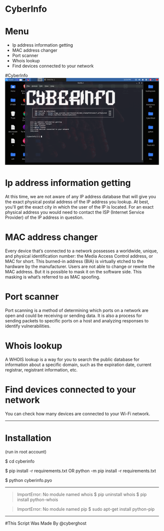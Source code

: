 
# CyberInfo


# Menu
* Ip address information getting
* MAC address changer 
* Port scanner
* Whois lookup
* Find devices connected to your network

#CyberInfo
<img src="https://github.com/AnonymousAt3/cyberinfo/blob/main/cyberinfo.png">

# Ip address information getting
 At this time, we are not aware of any IP address database that will give you the exact physical postal address of the IP address you lookup. At best, you'll get the exact city in which the user of the IP is located. For an exact physical address you would need to contact the ISP (Internet Service Provider) of the IP address in question.
# MAC address changer
Every device that’s connected to a network possesses a worldwide, unique, and physical identification number: the Media Access Control address, or MAC for short. This burned-in address (BIA) is virtually etched to the hardware by the manufacturer. Users are not able to change or rewrite the MAC address. But it is possible to mask it on the software side. This masking is what’s referred to as MAC spoofing.
# Port scanner
Port scanning is a method of determining which ports on a network are open and could be receiving or sending data. It is also a process for sending packets to specific ports on a host and analyzing responses to identify vulnerabilities. 
# Whois lookup
A WHOIS lookup is a way for you to search the public database for information about a specific domain, such as the expiration date, current registrar, registrant information, etc.
# Find devices connected to your network
You can check how many devices are connected to your Wi-Fi network.

---------------------------------
# Installation 

(run in root account)

$ cd cyberinfo

$ pip install -r requirements.txt OR python -m pip  install -r requirements.txt

$ python cyberinfo.pyo

--------------------------------

> ImportError: No module named whois
     $ pip uninstall whois
     $ pip install python-whois
     
> ImportError: No module named pip
     $ sudo apt-get install python-pip 
--------------------------------
     
     
#This Script Was Made By @cyberghost
